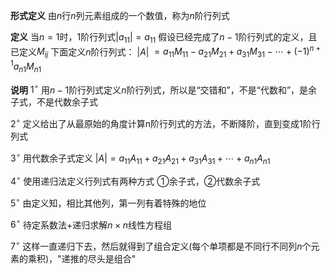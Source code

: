 **形式定义**
由$n$行$n$列元素组成的一个数值，称为$n$阶行列式

**定义**
当$n=1$时，1阶行列式$|a_{11}|=a_{11}$
假设已经完成了$n-1$阶行列式的定义，且已定义$M_{ij}$
下面定义$n$阶行列式：
$|A|$
$=a_{11}M_{11}-a_{21}M_{21}+a_{31}M_{31}-\cdots+(-1)^{n+1}a_{n1}M_{n1}$

**说明**
$1^\circ$ 用$n-1$阶行列式定义$n$阶行列式，所以是“交错和”，不是“代数和”，是余子式，不是代数余子式

$2^\circ$ 定义给出了从最原始的角度计算n阶行列式的方法，不断降阶，直到变成1阶行列式

$3^\circ$ 用代数余子式定义
$|A|=a_{11}A_{11}+a_{21}A_{21}+a_{31}A_{31}+\cdots+a_{n1}A_{n1}$

$4^\circ$ 使用递归法定义行列式有两种方式
①余子式，②代数余子式

$5^\circ$ 由定义知，相比其他列，第一列有着特殊的地位

$6^\circ$ 待定系数法$+$递归求解$n\times n$线性方程组

$7^\circ$ 这样一直递归下去，然后就得到了组合定义(每个单项都是不同行不同列$n$个元素的乘积)，"递推的尽头是组合"